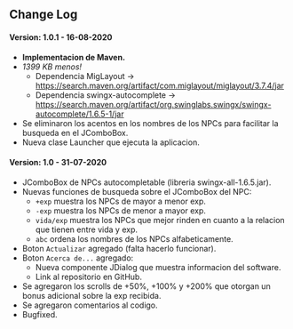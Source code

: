 ## Change Log

#### Version: 1.0.1 - 16-08-2020

- **Implementacion de Maven.**
- *1399 KB menos!*
  - Dependencia MigLayout -> https://search.maven.org/artifact/com.miglayout/miglayout/3.7.4/jar
  - Dependencia swingx-autocomplete -> https://search.maven.org/artifact/org.swinglabs.swingx/swingx-autocomplete/1.6.5-1/jar
- Se eliminaron los acentos en los nombres de los NPCs para facilitar la busqueda en el JComboBox.
- Nueva clase Launcher que ejecuta la aplicacion.
  
#### Version: 1.0 - 31-07-2020 

- JComboBox de NPCs autocompletable (libreria swingx-all-1.6.5.jar).
- Nuevas funciones de busqueda sobre el JComboBox del NPC:
  - `+exp` muestra los NPCs de mayor a menor exp.
  - `-exp` muestra los NPCs de menor a mayor exp.
  - `vida/exp` muestra los NPCs que mejor rinden en cuanto a la relacion que tienen entre vida y exp.
  - `abc` ordena los nombres de los NPCs alfabeticamente.
- Boton `Actualizar` agregado (falta hacerlo funcionar).
- Boton `Acerca de...` agregado:
  - Nueva componente JDialog que muestra informacion del software.
  - Link al repositorio en GitHub.
- Se agregaron los scrolls de +50%, +100% y +200% que otorgan un bonus adicional sobre la exp recibida.
- Se agregaron comentarios al codigo.
- Bugfixed.

